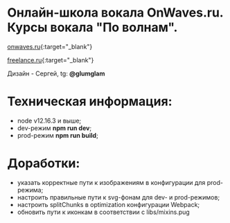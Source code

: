 # Онлайн-школа вокала OnWaves.ru. Курсы вокала "По волнам".

[onwaves.ru](https://onwaves.ru/){:target="_blank"} 

[freelance.ru](https://freelance.ru/nutheadbeast/onlajn-shkola-vokala-onwaves-2021-g-4226528.html){:target="_blank"} 

Дизайн - Сергей, tg: **@glumglam**

# Техническая информация:

- node v12.16.3 и выше;
- dev-режим **npm run dev**;
- prod-режим **npm run build**;

# Доработки:

- указать корректные пути к изображениям в конфигурации для prod-режима;
- настроить правильные пути к svg-фонам для dev- и prod-режимов;
- настроить splitChunks в optimization конфигурации Webpack;
- обновить пути к иконкам в соответствии с libs/mixins.pug